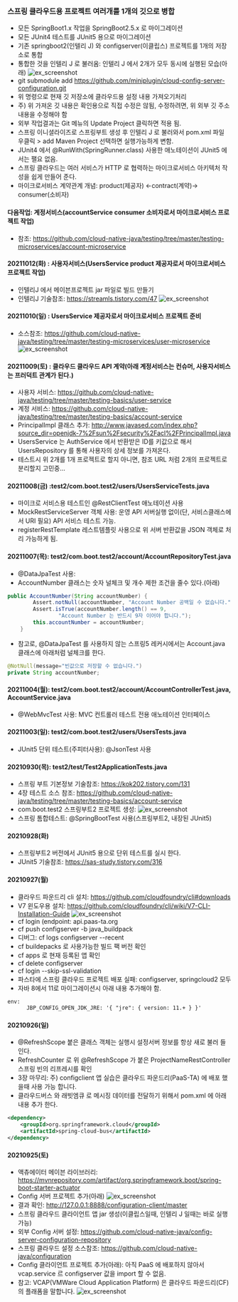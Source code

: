 ### 스프링 클라우드용 프로젝트 여러개를 1개의 깃으로 병합
- 모든 SpringBoot1.x 작업을 SpringBoot2.5.x 로 마이그레이션
- 모든 JUnit4 테스트를 JUnit5 용으로 마이그레이션
- 기존 springboot2(인텔리 J) 와 configserver(이클립스) 프로젝트를 1개의 저장소로 통합
- 통합한 것을 인텔리 J 로 불러옴: 인텔리 J 에서 2개가 모두 동시에 실행된 모습(아래)
  ![ex_screenshot](./README/img.png)
- git submodule add https://github.com/miniplugin/cloud-config-server-configuration.git
- 위 명령으로 현재 깃 저장소에 클라우드용 설정 내용 가져오기처리
- 주) 위 가져온 깃 내용은 확인용으로 직접 수정은 않됨, 수정하려면, 위 외부 깃 주소내용을 수정해야 함
- 외부 작업결과는 Git 메뉴의 Update Project 클릭하면 적용 됨.
- 스프링 이니셜라이즈로 스프링부트 생성 후 인텔리 J 로 불러와서 pom.xml 파일 우클릭 > add Maven Project 선택하면 실행가능하게 변함.
- JUnit4 에서 @RunWith(SpringRunner.class) 사용한 애노테이션이 JUnit5 에서는 팰요 없음.
- 스프링 클라우드는 여러 서비스가 HTTP 로 협력하는 마이크로서비스 아키텍처 작성을 쉽게 만들어 준다.
- 마이크로서비스 계약관계 개념: product(제공자) <-contract(계약)-> consumer(소비자)

#### 다음작업: 계정서비스(accountService consumer 소비자로서 마이크로서비스 프로젝트 작업)
- 참조: https://github.com/cloud-native-java/testing/tree/master/testing-microservices/account-microservice

#### 20211012(화) : 사용자서비스(UsersService product 제공자로서 마이크로서비스 프로젝트 작업)
- 인텔리J 에서 메이븐프로젝트 jar 파일로 빌드 만들기
- 인텔리J 기술참조: https://streamls.tistory.com/47
![ex_screenshot](./README/img_3.png)

#### 20211010(일) : UsersService 제공자로서 마이크로서비스 프로젝트 준비
- 소스참조: https://github.com/cloud-native-java/testing/tree/master/testing-microservices/user-microservice
  ![ex_screenshot](./README/img_3.png)

#### 20211009(토) : 클라우드 클라우드 API 계약(아래 계정서비스는 컨슈머, 사용자서비스는 프러덕트 관계가 된다.)
- 사용자 서비스:  https://github.com/cloud-native-java/testing/tree/master/testing-basics/user-service
- 계정 서비스: https://github.com/cloud-native-java/testing/tree/master/testing-basics/account-service
- PrincipalImpl 클래스 추가: http://www.javased.com/index.php?source_dir=openjdk-7%2Fsun%2Fsecurity%2Facl%2FPrincipalImpl.java
- UsersService 는 AuthService 에서 반환받은 ID를 키값으로 해서 UsersRepository 를 통해 사용자의 상세 정보를 가져온다.
- 테스트시 위 2개를 1개 프로젝트로 할지 아니면, 참조 URL 처럼 2개의 프로젝트로 분리할지 고민중... 

#### 20211008(금) :test2/com.boot.test2/users/UsersServiceTests.java
- 마이크로 서비스용 테스트인 @RestClientTest 애노테이션 사용
- MockRestServiceServer 객체 사용: 운영 API 서버실행 없이(단, 서비스클래스에서 URI 필요) API 서비스 테스트 가능.
- registerRestTemplate 레스트템플릿 사용으로 위 서버 반환값을 JSON 객체로 처리 가능하게 됨.

#### 20211007(목): test2/com.boot.test2/account/AccountRepositoryTest.java
- @DataJpaTest 사용:
- AccountNumber 클래스는 숫자 널체크 및 개수 제한 조건을 줄수 있다.(아래)
```java
public AccountNumber(String accountNumber) {
        Assert.notNull(accountNumber, "Account Number 공백일 수 없습니다.");
        Assert.isTrue(accountNumber.length() == 9,
                "Account Number 는 반드시 9자 이어야 합니다.");
        this.accountNumber = accountNumber;
    }
```
- 참고로, @DataJpaTest 를 사용하지 않는 스프링5 레커시에서는 Account.java 클래스에 아래처럼 널체크를 한다.
```java
@NotNull(message="빈값으로 저장할 수 없습니다.")
private String accountNumber;
```

#### 20211004(월): test2/com.boot.test2/account/AccountControllerTest.java, AccountService.java
- @WebMvcTest 사용: MVC 컨트롤러 테스트 전용 애노테이션 인터페이스

#### 20211003(일): test2/com.boot.test2/users/UsersTests.java
- JUnit5 단위 테스트(주피터사용): @JsonTest 사용 

#### 20210930(목): test2/test/Test2ApplicationTests.java
- 스프링 부트 기본정보 기술참조: https://kok202.tistory.com/131
- 4장 테스트 소스 참조: https://github.com/cloud-native-java/testing/tree/master/testing-basics/account-service
- com.boot.test2 스프링부트2 프로젝트 생성:
  ![ex_screenshot](./README/img_2.png)
- 스프링 톰합테스트: @SpringBootTest 사용(스프링부트2, 내장된 JUnit5)

#### 20210928(화)
- 스프링부트2 버전에서 JUnit5 용으로 단위 테스트를 실시 한다.
- JUnit5 기술참조: https://sas-study.tistory.com/316

#### 20210927(월)
- 클라우드 파운드리 cli 설치: https://github.com/cloudfoundry/cli#downloads
- V7 윈도우용 설치: https://github.com/cloudfoundry/cli/wiki/V7-CLI-Installation-Guide
  ![ex_screenshot](./README/springcloud6.jpg)
- cf login (endpoint: api.paas-ta.org
- cf push configserver -b java_buildpack
- 디버그: cf logs configserver --recent
- cf buildepacks 로 사용가능한 빌드 팩 버전 확인
- cf apps 로 현재 등록된 앱 확인
- cf delete configserver
- cf login --skip-ssl-validation
- 파스타에 스프링 클라우드 프로젝트 배포 실패: configserver, springcloud2 모두
- 자바 8에서 11로 마이그레이션시 아래 내용 추가해야 함.
```xml
env:
      JBP_CONFIG_OPEN_JDK_JRE: '{ "jre": { version: 11.+ } }'
```

#### 20210926(일)
- @RefreshScope 붙은 클래스 객체는 실행시 설정서버 정보를 항상 새로 불러 들인다.
- RefreshCounter 로 위 @RefreshScope 가 붙은 ProjectNameRestController 스프링 빈의 리프레시를 확인
- 3장 마무리: 주) configclient 앱 실습은 클라우드 파운드리(PaaS-TA) 에 배포 했을때 사용 가능 합니다.
- 클라우드버스 와 래빗엠큐 로 메시징 데이터를 전달하기 위해서 pom.xml 에 아래 내용 추가 한다.
```xml
<dependency>
    <groupId>org.springframework.cloud</groupId>
    <artifactId>spring-cloud-bus</artifactId>
</dependency>
```

#### 20210925(토)
- 액츄에이터 메이븐 라이브러리: https://mvnrepository.com/artifact/org.springframework.boot/spring-boot-starter-actuator
- Config 서버 프로젝트 추가(아래)
  ![ex_screenshot](./README/springcloud5.jpg)
- 결과 확인: http://127.0.0.1:8888/configuration-client/master
- 스프링 클라우드 클라이언트 앱 jar 생성(이클립스일때, 인텔리 J 일때는 바로 실행 가능)
- 외부 Config 서버 설정: https://github.com/cloud-native-java/config-server-configuration-repository
- 스프링 클라우드 설정 소스참조: https://github.com/cloud-native-java/configuration
- Config 클라이언트 프로젝트 추가(아래): 아직 PaaS 에 배포하지 않아서 vcap.service 르 configserver 값을 import 할 수 없음.
- 참고: VCAP(VMWare Cloud Application Platform) 은 클라우드 파운드리(CF) 의 플래폼을 말합니다.
  ![ex_screenshot](./README/img_1.png)
